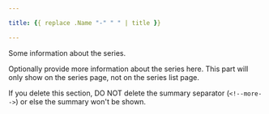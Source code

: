```yaml
---

title: {{ replace .Name "-" " " | title }}

---
```


Some information about the series.

<!--more-->

Optionally provide more information about the series here. This part will only
show on the series page, not on the series list page.

If you delete this section, DO NOT delete the summary separator (`<!--more-->`)
or else the summary won't be shown.

